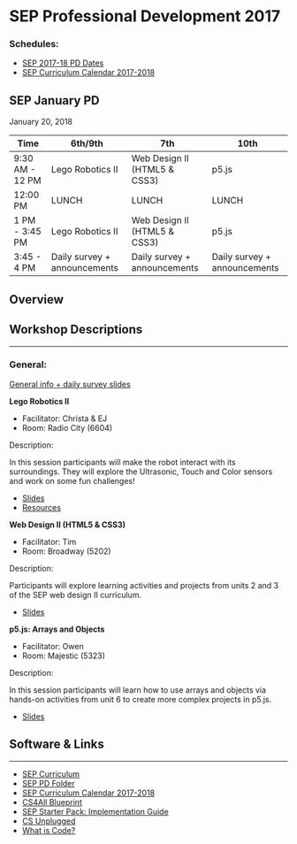 # SEP Professional Development 2017

### Schedules:
* [SEP 2017-18 PD Dates](https://drive.google.com/open?id=0B3omYkYPfQ0yWXpHRlNla2NMM1U)
* [SEP Curriculum Calendar 2017-2018](https://drive.google.com/open?id=1tnvlHdIT_-7ACauHstNih9gdVIMJRoN4MNj_qMnnzM4)

## SEP January PD
January 20, 2018

| Time | 6th/9th | 7th | 10th
| -----|-------| ------- | --------| 
9:30 AM - 12 PM | Lego Robotics II | Web Design II (HTML5 & CSS3) | p5.js
12:00 PM |LUNCH|LUNCH|LUNCH
1 PM - 3:45 PM | Lego Robotics II | Web Design II (HTML5 & CSS3) | p5.js
3:45 - 4 PM | Daily survey + announcements|Daily survey + announcements|Daily survey + announcements

## Overview

## Workshop Descriptions
***
###  General:
[General info + daily survey slides](https://docs.google.com/presentation/d/1tdUZDU07HDX7YrHidIsOfRw_iAHz_RNIM-XY7lss2WU/edit?usp=sharing)


**Lego Robotics II**
* Facilitator: Christa & EJ
* Room: Radio City (6604)

Description:

In this session participants will make the robot interact with its surroundings. They will explore the Ultrasonic, Touch and Color sensors and work on some fun challenges!

* [Slides](https://drive.google.com/open?id=1ulHJVYJUjg0hySvfjgZJFVxbG7knj0Ttwb0fQ-PmGV4)
* [Resources](https://drive.google.com/open?id=1LOA42dn4RKSaKRjLO0Ex5VtikJKFufmm)

**Web Design II (HTML5 & CSS3)**
* Facilitator: Tim
* Room: Broadway (5202)

Description:

Participants will explore learning activities and projects from units 2 and 3 of the SEP web design II curriculum.

* [Slides](https://docs.google.com/presentation/d/1ulHJVYJUjg0hySvfjgZJFVxbG7knj0Ttwb0fQ-PmGV4/edit?usp=sharing)

**p5.js: Arrays and Objects**
* Facilitator: Owen
* Room: Majestic (5323)

Description:

In this session participants will learn how to use arrays and objects via hands-on activities from unit 6 to create more complex projects in p5.js.

* [Slides](https://docs.google.com/presentation/d/1OVrHcNAg2aJI8m_cUeUXVm9HnPlRwmLLVDaf37VixAA/edit?usp=sharing)

## <a name="links">Software & Links</a>
***

*   [SEP Curriculum](https://drive.google.com/open?id=0B8D2ft9M8qQCamQwZGpJMEU2TEk)
* [SEP PD Folder](https://drive.google.com/open?id=0B8D2ft9M8qQCYXY2V3VndWNob0E)
*   [SEP Curriculum Calendar 2017-2018](https://drive.google.com/open?id=1tnvlHdIT_-7ACauHstNih9gdVIMJRoN4MNj_qMnnzM4)
*   [CS4All Blueprint](http://blueprint.cs4all.nyc/)
*   [SEP Starter Pack: Implementation Guide](https://drive.google.com/a/strongschools.nyc/file/d/0B1tN9SuyE6fxOHJOZkxsYURPRHc/view)
*   [CS Unplugged](http://csunplugged.org/)
*   [What is Code?](https://www.bloomberg.com/graphics/2015-paul-ford-what-is-code/)
